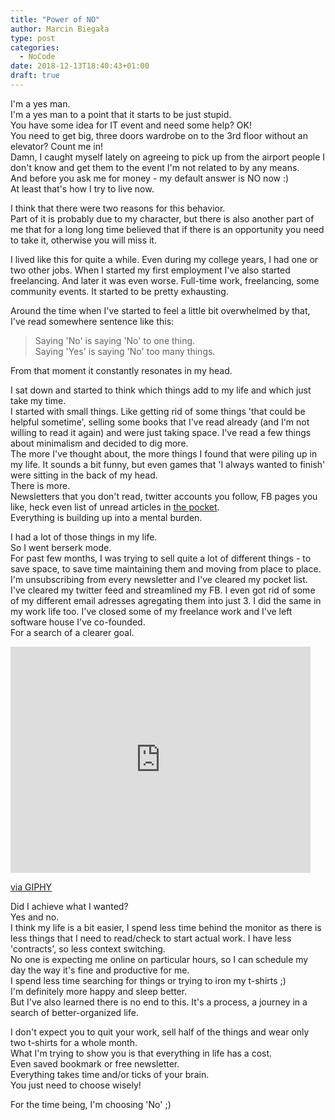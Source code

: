 ```yaml
---
title: "Power of NO"
author: Marcin Biegała
type: post
categories:
  - NoCode
date: 2018-12-13T18:40:43+01:00
draft: true
---
```


I'm a yes man.  
I'm a yes man to a point that it starts to be just stupid.   
You have some idea for IT event and need some help? OK!  
You need to get big, three doors wardrobe on to the 3rd floor without an elevator? Count me in!  
Damn, I caught myself lately on agreeing to pick up from the airport people I don't know and get them to the event I'm not related to by any means.  
And before you ask me for money - my default answer is NO now :)  
At least that's how I try to live now.  

I think that there were two reasons for this behavior.  
Part of it is probably due to my character, but there is also another part of me that for a long long time believed that if there is an opportunity you need to take it, otherwise you will miss it.

I lived like this for quite a while. Even during my college years, I had one or two other jobs. When I started my first employment I've also started freelancing. And later it was even worse. Full-time work, freelancing, some community events.
It started to be pretty exhausting.

Around the time when I've started to feel a little bit overwhelmed by that, I've read somewhere sentence like this:  

> Saying 'No' is saying 'No' to one thing.  
> Saying 'Yes' is saying 'No' too many things. 

From that moment it constantly resonates in my head.

I sat down and started to think which things add to my life and which just take my time.  
I started with small things. Like getting rid of some things 'that could be helpful sometime', selling some books that I've read already (and I'm not willing to read it again) and were just taking space. I've read a few things about minimalism and decided to dig more.  
The more I've thought about, the more things I found that were piling up in my life.
It sounds a bit funny, but even games that 'I always wanted to finish' were sitting in the back of my head.  
There is more.   
Newsletters that you don't read, twitter accounts you follow, FB pages you like, heck even list of unread articles in [the pocket](https://getpocket.com).  
Everything is building up into a mental burden.

I had a lot of those things in my life.  
So I went berserk mode.  
For past few months, I was trying to sell quite a lot of different things - to save space, to save time maintaining them and moving from place to place. I'm unsubscribing from every newsletter and I've cleared my pocket list.  
I've cleared my twitter feed and streamlined my FB.
I even got rid of some of my different email adresses agregating them into just 3.
I did the same in my work life too. I've closed some of my freelance work and I've left software house I've co-founded.  
For a search of a clearer goal.

<iframe src="https://giphy.com/embed/h1msXowtrhVPW" width="480" height="362" frameBorder="0" class="giphy-embed" allowFullScreen></iframe><p><a href="https://giphy.com/gifs/rose-tyler-families-h1msXowtrhVPW">via GIPHY</a></p>

Did I achieve what I wanted?  
Yes and no.  
I think my life is a bit easier, I spend less time behind the monitor as there is less things that I need to read/check to start actual work. I have less 'contracts', so less context switching.  
No one is expecting me online on particular hours, so I can schedule my day the way it's fine and productive for me.  
I spend less time searching for things or trying to iron my t-shirts ;)  
I'm definitely more happy and sleep better.  
But I've also learned there is no end to this. It's a process, a journey in a search of better-organized life.

I don't expect you to quit your work, sell half of the things and wear only two t-shirts for a whole month.  
What I'm trying to show you is that everything in life has a cost.  
Even saved bookmark or free newsletter.  
Everything takes time and/or ticks of your brain.  
You just need to choose wisely!

For the time being, I'm choosing 'No' ;)